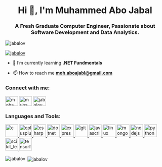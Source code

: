 <h1 align="center">Hi 👋, I'm Muhammed Abo Jabal</h1>
<h3 align="center">A Fresh Graduate Computer Engineer, Passionate about Software Development and Data Analytics.</h3>

<p align="left"> <img src="https://komarev.com/ghpvc/?username=jabalov&label=Profile%20views&color=0e75b6&style=flat" alt="jabalov" /> </p>

<p align="left"> <a href="https://github.com/ryo-ma/github-profile-trophy"><img src="https://github-profile-trophy.vercel.app/?username=jabalov" alt="jabalov" /></a> </p>

- 🌱 I’m currently learning **.NET Fundmentals**

- 📫 How to reach me **moh.aboajabl@gmail.com**

<h3 align="left">Connect with me:</h3>
<p align="left">
<a href="https://linkedin.com/in/mohammed abo-jabal" target="blank"><img align="center" src="https://cdn.jsdelivr.net/npm/simple-icons@3.0.1/icons/linkedin.svg" alt="mohammed abo-jabal" height="30" width="40" /></a>
<a href="https://codesandbox.com/muhammed abojabal" target="blank"><img align="center" src="https://cdn.jsdelivr.net/npm/simple-icons@3.0.1/icons/codesandbox.svg" alt="muhammed abojabal" height="30" width="40" /></a>
<a href="https://www.leetcode.com/jabalov" target="blank"><img align="center" src="https://cdn.jsdelivr.net/npm/simple-icons@3.0.1/icons/leetcode.svg" alt="jabalov" height="30" width="40" /></a>
</p>

<h3 align="left">Languages and Tools:</h3>
<p align="left"> <a href="https://www.cprogramming.com/" target="_blank"> <img src="https://devicons.github.io/devicon/devicon.git/icons/c/c-original.svg" alt="c" width="40" height="40"/> </a> <a href="https://www.w3schools.com/cpp/" target="_blank"> <img src="https://devicons.github.io/devicon/devicon.git/icons/cplusplus/cplusplus-original.svg" alt="cplusplus" width="40" height="40"/> </a> <a href="https://www.w3schools.com/cs/" target="_blank"> <img src="https://devicons.github.io/devicon/devicon.git/icons/csharp/csharp-original.svg" alt="csharp" width="40" height="40"/> </a> <a href="https://dotnet.microsoft.com/" target="_blank"> <img src="https://devicons.github.io/devicon/devicon.git/icons/dot-net/dot-net-original-wordmark.svg" alt="dotnet" width="40" height="40"/> </a> <a href="https://expressjs.com" target="_blank"> <img src="https://devicons.github.io/devicon/devicon.git/icons/express/express-original-wordmark.svg" alt="express" width="40" height="40"/> </a> <a href="https://git-scm.com/" target="_blank"> <img src="https://www.vectorlogo.zone/logos/git-scm/git-scm-icon.svg" alt="git" width="40" height="40"/> </a> <a href="https://developer.mozilla.org/en-US/docs/Web/JavaScript" target="_blank"> <img src="https://devicons.github.io/devicon/devicon.git/icons/javascript/javascript-original.svg" alt="javascript" width="40" height="40"/> </a> <a href="https://www.linux.org/" target="_blank"> <img src="https://devicons.github.io/devicon/devicon.git/icons/linux/linux-original.svg" alt="linux" width="40" height="40"/> </a> <a href="https://www.mongodb.com/" target="_blank"> <img src="https://devicons.github.io/devicon/devicon.git/icons/mongodb/mongodb-original-wordmark.svg" alt="mongodb" width="40" height="40"/> </a> <a href="https://nodejs.org" target="_blank"> <img src="https://devicons.github.io/devicon/devicon.git/icons/nodejs/nodejs-original-wordmark.svg" alt="nodejs" width="40" height="40"/> </a> <a href="https://www.python.org" target="_blank"> <img src="https://devicons.github.io/devicon/devicon.git/icons/python/python-original.svg" alt="python" width="40" height="40"/> </a> <a href="https://scikit-learn.org/" target="_blank"> <img src="https://upload.wikimedia.org/wikipedia/commons/0/05/Scikit_learn_logo_small.svg" alt="scikit_learn" width="40" height="40"/> </a> <a href="https://www.tensorflow.org" target="_blank"> <img src="https://www.vectorlogo.zone/logos/tensorflow/tensorflow-icon.svg" alt="tensorflow" width="40" height="40"/> </a> </p>

<p><img align="left" src="https://github-readme-stats.vercel.app/api/top-langs?username=jabalov&show_icons=true&locale=en&layout=compact" alt="jabalov" /></p>

<p>&nbsp;<img align="center" src="https://github-readme-stats.vercel.app/api?username=jabalov&show_icons=true&locale=en" alt="jabalov" /></p>
